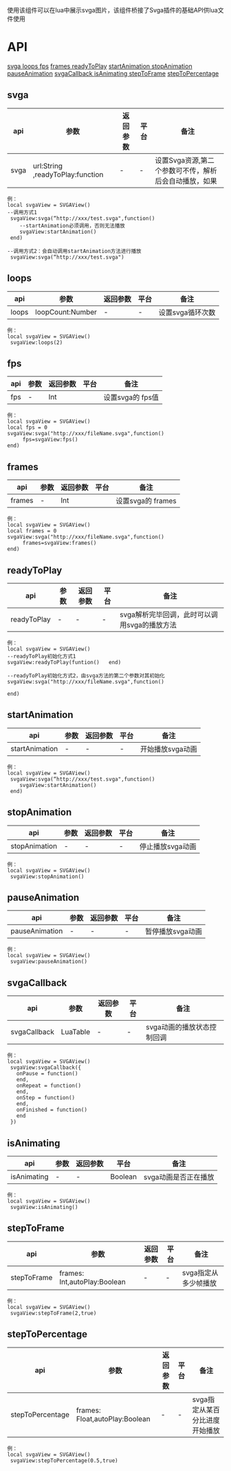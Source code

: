 使用该组件可以在lua中展示svga图片，该组件桥接了Svga插件的基础API供lua文件使用
# API

[svga ](#svga)
[loops ](#loops)
[fps](#fps)
[frames ](#frames)
[readyToPlay](#readyToPlay)
[startAnimation ](#startAnimation)
[stopAnimation](#stopAnimation)
[pauseAnimation](#pauseAnimation)
[svgaCallback ](#svgaCallback)
[isAnimating ](#isAnimating)
[stepToFrame](#stepToFrame)
[stepToPercentage](#stepToPercentage)


## svga
| api  |参数   |返回参数   |平台   |备注|
| ------------ | ------------ | ------------ | ------------ | ------------ |
| svga   |   url:String ,readyToPlay:function |   -| -|   设置Svga资源,第二个参数可不传，解析后会自动播放，如果|

```
例：
local svgaView = SVGAView()
--调用方式1
 svgaView:svga(“http://xxx/test.svga",function() 
    --startAnimation必须调用，否则无法播放
    svgaView:startAnimation()
 end)

--调用方式2：会自动调用startAnimation方法进行播放
 svgaView:svga(“http://xxx/test.svga")
```
## loops
| api  |参数   |返回参数   |平台   |备注|
| ------------ | ------------ | ------------ | ------------ | ------------ |
| loops   |   loopCount:Number |   -| -|   设置svga循环次数|
```
例：
local svgaView = SVGAView()
 svgaView:loops(2)

```

## fps
| api  |参数   |返回参数   |平台   |备注|
| ------------ | ------------ | ------------ | ------------ | ------------ |
| fps   |   -|   Int||   设置svga的 fps值|

```
例：
local svgaView = SVGAView()
local fps = 0
svgaView:svga("http://xxx/fileName.svga",function() 
	 fps=svgaView:fps()
end)
```

## frames
| api  |参数   |返回参数   |平台   |备注|
| ------------ | ------------ | ------------ | ------------ | ------------ |
| frames   |   -|   Int||   设置svga的 frames|
```
例：
local svgaView = SVGAView()
local frames = 0
svgaView:svga("http://xxx/fileName.svga",function() 
	 frames=svgaView:frames()
end)
```

## readyToPlay
| api  |参数   |返回参数   |平台   |备注|
| ------------ | ------------ | ------------ | ------------ | ------------ |
| readyToPlay   |   -|   -|-|   svga解析完毕回调，此时可以调用svga的播放方法|
```
例：
local svgaView = SVGAView()
--readyToPlay初始化方式1
svgaView:readyToPlay(funtion()   end)

--readyToPlay初始化方式2，由svga方法的第二个参数对其初始化
svgaView:svga("http://xxx/fileName.svga",function() 

end)
```

## startAnimation
| api  |参数   |返回参数   |平台   |备注|
| ------------ | ------------ | ------------ | ------------ | ------------ |
| startAnimation   |   -|   -|-|   开始播放svga动画|
```
例：
local svgaView = SVGAView()
 svgaView:svga(“http://xxx/test.svga",function() 
    svgaView:startAnimation()
 end)

```

## stopAnimation
| api  |参数   |返回参数   |平台   |备注|
| ------------ | ------------ | ------------ | ------------ | ------------ |
| stopAnimation   |   -|   -|-|   停止播放svga动画|
```
例：
local svgaView = SVGAView()
 svgaView:stopAnimation()
```

## pauseAnimation
| api  |参数   |返回参数   |平台   |备注|
| ------------ | ------------ | ------------ | ------------ | ------------ |
| pauseAnimation   |   -|   -|-|   暂停播放svga动画|
```
例：
local svgaView = SVGAView()
 svgaView:pauseAnimation()
```

## svgaCallback
| api  |参数   |返回参数   |平台   |备注|
| ------------ | ------------ | ------------ | ------------ | ------------ |
| svgaCallback   |   LuaTable|   -|-|   svga动画的播放状态控制回调|
```
例：
local svgaView = SVGAView()
 svgaView:svgaCallback({
   onPause = function()
   end,
   onRepeat = function()
   end,
   onStep = function()
   end,
   onFinished = function()
   end
 })
```
## isAnimating
| api  |参数   |返回参数   |平台   |备注|
| ------------ | ------------ | ------------ | ------------ | ------------ |
| isAnimating   |   -|   -|Boolean|   svga动画是否正在播放|
```
例：
local svgaView = SVGAView()
 svgaView:isAnimating()
```

## stepToFrame
| api  |参数   |返回参数   |平台   |备注|
| ------------ | ------------ | ------------ | ------------ | ------------ |
| stepToFrame   | frames: Int,autoPlay:Boolean|   -|-|   svga指定从多少帧播放|
```
例：
local svgaView = SVGAView()
 svgaView:stepToFrame(2,true)
```


## stepToPercentage
| api  |参数   |返回参数   |平台   |备注|
| ------------ | ------------ | ------------ | ------------ | ------------ |
| stepToPercentage   |   frames: Float,autoPlay:Boolean|   -|-|   svga指定从某百分比进度开始播放|
```
例：
local svgaView = SVGAView()
 svgaView:stepToPercentage(0.5,true)
```